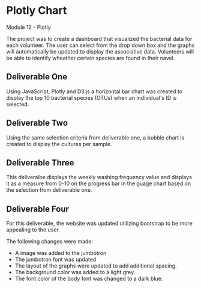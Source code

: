 # Plotly Chart
Module 12 - Plotly

The project was to create a dashboard that visualized the bacterial data for each volunteer.    The user can select from the drop down box and the graphs will automatically be updated to display the associative data.  Volunteers will be able to identify wheather certain species are found in their navel.

## Deliverable One
Using JavaScript, Plotly and D3.js a horizontal bar chart was created to display the top 10 bacterial species (OTUs) when an individual's ID is selected.

## Deliverable Two
Using the same selection criteria from deliverable one, a bubble chart is created to display the cultures per sample.

## Deliverable Three
This deliveralbe displays the weekly washing frequency value and displays it as a measure from 0-10 on the progress bar in the guage chart based on the selection from deliverable one.

## Deliverable Four
For this deliverable, the website was updated utilizing bootstrap to be more appealing to the user.    

The following changes were made:
  - A image was added to the jumbotron
  - The jumbotron font was updated
  - The layout of the graphs were updated to add additional spacing.
  - The background color was added to a light grey.
  - The font color of the body font was changed to a dark blue.
